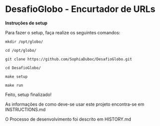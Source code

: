 # DesafioGlobo - Encurtador de URLs

**Instruções de setup**

Para fazer o setup, faça realize os seguintes comandos:

```
mkdir /opt/globo/
```
```
cd /opt/globo/
```
```
git clone https://github.com/SophiaDuboc/DesafioGlobo.git
```
```
cd DesafioGlobo/
```
```
make setup
```
```
make run
```

Feito, setup finalizado!

As informações de como deve-se usar este projeto encontra-se em INSTRUCTIONS.md

O Processo de desenvolvimento foi descrito em HISTORY.md
